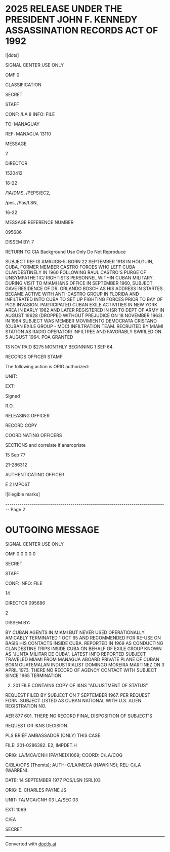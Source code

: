 # 2025 RELEASE UNDER THE PRESIDENT JOHN F. KENNEDY ASSASSINATION RECORDS ACT OF 1992

![dots]

SIGNAL CENTER USE ONLY

OMF 0

CLASSIFICATION

SECRET

STAFF

CONF: /LA 8 INFO: FILE

TO: MANAGUAY

REF: MANAGUA 13110

MESSAGE

2

DIRECTOR

1520412

16-22

/1A/DMS, /PEPS/EC2,

/pes, /Pas/LSN,

16-22

MESSAGE REFERENCE NUMBER

095686

DISSEM BY: 7

RETURN TO CIA
Background Use Only
Do Not Reproduce

SUBJECT REF IS AMRUGB-5: BORN 22 SEPTEMBER 1918 IN
HOLGUIN, CUBA. FORMER MEMBER CASTRO FORCES WHO LEFT CUBA
CLANDESTINELY IN 1960 FOLLOWING RAUL CASTRO'S PURGE OF UNSYMPATHETIC/
RIGHTISTS PERSONNEL WITHIN CUBAN MILITARY. DURING VISIT TO MIAMI
I&NS OFFICE IN SEPTEMBER 1960, SUBJECT GAVE RESIDENCE OF DR. ORLANDO
BOSCH AS HIS ADDRESS IN STARTES. BECAME ACTIVE WITH
ANTI-CASTRO GROUP IN FLORIDA AND INFILTRATED INTO CUBA TO SET UP
FIGHTING FORCES PRIOR TO BAY OF PIGS INVASION. PARTICIPATED CUBAN
EXILE ACTIVITIES IN NEW YORK AREA IN EARLY 1962 AND LATER
REGISTERED IN ISR TO DEPT OF ARMY IN AUGUST 19628 (DROPPED WITHOUT
PREJUDICE ON 18 NOVEMBER 1963). IN 1964 SUBJECT WAS MEMBER
MOVIMIENTO DEMOCRATA CRISTANO (CUBAN EXILE GROUP - MDC)
INFILTRATION TEAM. RECRUITED BY MIAMI STATION AS RADIO OPERATOR/
INFILTREE AND FAVORABLY SWIRLED ON 5 AUGUST 1964. POA GRANTED

13 NOV PAID $275 MONTHLY BEGINNING 1 SEP 64.

RECORDS OFFICER STAMP

The following action is
ORIG authorized:

UNIT:

EXT:

Signed

R.O.

RELEASING OFFICER

RECORD COPY

COORDINATING OFFICERS

SECTIONS and correlate
if anaropriate

15 Sep 77

21-286312

AUTHENTICATING OFFICER

E 2 IMPOST

![illegible marks]


-------------------------------------------------------------------------------- Page 2

# OUTGOING MESSAGE

SIGNAL CENTER USE ONLY

OMF 0 0 0 0 0

SECRET

STAFF

CONF: INFO: FILE

14

DIRECTOR
095686

2

DISSEM BY:

BY CUBAN AGENTS IN MIAMI BUT NEVER USED OPERATIONALLY. AMICABLY
TERMINATED 1 OCT 65 AND RECOMMENDED FOR RE-USE ON BASIS HIS CONTACTS
INSIDE CUBA. REPORTED IN 1969 AS CONDUCTING CLANDESTINE TRIPS
INSIDE CUBA ON BEHALF OF EXILE GROUP KNOWN AS "JUNTA MILITAR DE
CUBA". LATEST INFO REPORTED SUBJECT TRAVELED MIAMI FROM MANAGUA
ABOARD PRIVATE PLANE OF CUBAN BORN GUATEMALAN INDUSTRIALIST
DOMINGO MOREIRA MARTINEZ ON 3 APRIL 1973. THERE NO RECORD
OF AGENCY CONTACT WITH SUBJECT SINCE 1965 TERMINATION.

2. 201 FILE CONTAINS COPY OF I&NS "ADJUSTMENT OF STATUS"

REQUEST FILED BY SUBJECT ON 7 SEPTEMBER 1967. PER REQUEST FORN.
SUBJECT LISTED AS CUBAN NATIONAL WITH U.S. ALIEN REGISTRATION NO.

AER 877 601. THERE NO RECORD FINAL DISPOSITION OF SUBJECT'S

REQUEST OR I&NS DECISION.

PLS BRIEF AMBASSADOR (ONLY) THIS CASE.

FILE: 201-0286382. E2, IMPDET.H

ORIG: LA/MCA/CNH [PAYNE]X1069; COORD: C/LA/COG

C/BLA/OPS (Thomts); AUTH: C/LA/MECA (HAWKINS); REL: C/LA
(WARREN).

DATE: 14 SEPTEMBER 1977 PCS/LSN [SRL]03

ORIG: E. CHARLES PAYNE JS

UNIT: TA/MCA/CNH 03 LA/SEC 03

EXT: 1069

C/EA

SECRET


---
Converted with [doctly.ai](https://doctly.ai)